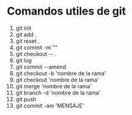 # Comandos utiles de git

1. git init
2. git add .
3. git reset .
4. git commit -m ""
5. git checkout -- .
6. git log
7. git commit --amend
8. git checkout -b 'nombre de la rama'
9. git checkout 'nombre de la rama'
10. git merge 'nombre de la rama'
11. git branch -d 'nombre de la rama'
12. git push
13. git commit -am 'MENSAJE'